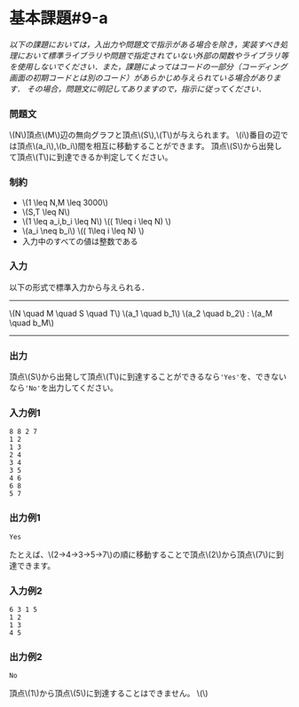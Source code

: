 # 基本課題#9-a

*以下の課題においては，入出力や問題文で指示がある場合を除き，実装すべき処理において標準ライブラリや問題で指定されていない外部の関数やライブラリ等を使用しないでください．また，課題によってはコードの一部分（コーディング画面の初期コードとは別のコード）があらかじめ与えられている場合があります． その場合，問題文に明記してありますので，指示に従ってください．*

### 問題文
\\(N\\)頂点\\(M\\)辺の無向グラフと頂点\\(S\\),\\(T\\)が与えられます。
\\(i\\)番目の辺では頂点\\(a_i\\),\\(b_i\\)間を相互に移動することができます。
頂点\\(S\\)から出発して頂点\\(T\\)に到達できるか判定してください。


### 制約
- \\(1 \leq N,M \leq 3000\\)
- \\(S,T \leq N\\)
- \\(1 \leq a_i,b_i \leq N\\) \\(\( 1\leq i \leq N\) \\)
- \\(a_i \neq b_i\\) \\(\( 1\leq i \leq N\) \\)
- 入力中のすべての値は整数である


### 入力
以下の形式で標準入力から与えられる．

---

\\(N \quad M \quad S \quad T\\)
\\(a_1 \quad b_1\\)
\\(a_2 \quad b_2\\)
:
\\(a_M \quad b_M\\)

---


### 出力
頂点\\(S\\)から出発して頂点\\(T\\)に到達することができるなら`'Yes'`を、できないなら`'No'`を出力してください。

### 入力例1
```
8 8 2 7
1 2
1 3
2 4
3 4
3 5
4 6
6 8
5 7
```
### 出力例1
```
Yes
```
たとえば、\\(2→4→3→5→7\\)の順に移動することで頂点\\(2\\)から頂点\\(7\\)に到達できます。

### 入力例2
```
6 3 1 5
1 2
1 3
4 5
```
### 出力例2
```
No
```
頂点\\(1\\)から頂点\\(5\\)に到達することはできません。
\\(\\)